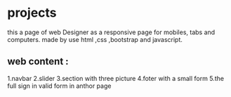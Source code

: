 # projects
this a page of web Designer as a responsive page for mobiles, tabs and computers.
made by use html ,css ,bootstrap and javascript.
## web content :
1.navbar 
2.slider 
3.section with three picture
4.foter with a small form 
5.the full sign in valid form in anthor page


